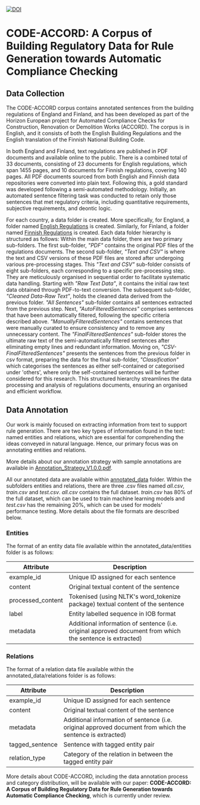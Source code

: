 [![DOI](https://zenodo.org/badge/DOI/10.5281/zenodo.10210022.svg)](https://doi.org/10.5281/zenodo.10210022)

# CODE-ACCORD: A Corpus of Building Regulatory Data for Rule Generation towards Automatic Compliance Checking

## Data Collection
The CODE-ACCORD corpus contains annotated sentences from the building regulations of England and Finland, and has been developed as part of the Horizon European project for Automated Compliance Checks for Construction, Renovation or Demolition Works (ACCORD). The corpus is in English, and it consists of both the English Building Regulations and the English translation of the Finnish National Building Code. 

In both England and Finland, text regulations are published in PDF documents and available online to the public. There is a combined total of 33 documents, consisting of 23 documents for English regulations, which span 1455 pages, and 10 documents for Finnish regulations, covering 140 pages. All PDF documents sourced from both English and Finnish data repositories were converted into plain text. Following this, a gold standard was developed following a semi-automated methodology. Initially, an automated sentence filtering task was conducted to retain only those sentences that met regulatory criteria, including quantitative requirements, subjective requirements, and deontic logic. 

For each country, a data folder is created. More specifically, for England, a folder named [English Regulations](https://github.com/Accord-Project/CODE-ACCORD/tree/main/English%20Regulations) is created. Similarly, for Finland, a folder named [Finnish Regulations](https://github.com/Accord-Project/CODE-ACCORD/tree/main/Finnish%20Regulations) is created. Each data folder hierarchy is structured as follows: Within the main data folder, there are two primary sub-folders. The first sub-folder, *_"PDF"_* contains the original PDF files of the regulations documents. The second sub-folder, *_"Text and CSV"_* is where the text and CSV versions of these PDF files are stored after undergoing various pre-processing stages. This *_"Text and CSV"_* sub-folder consists of eight sub-folders, each corresponding to a specific pre-processing step. They are meticulously organised in sequential order to facilitate systematic data handling. Starting with *_"Raw Text Data_"*, it contains the initial raw text data obtained through PDF-to-text conversion. The subsequent sub-folder, *_"Cleaned Data-Raw Text"_*, holds the cleaned data derived from the previous folder. *_"All Sentences_"* sub-folder contains all sentences extracted from the previous step. Next, *"_AutoFilteredSentences_"* comprises sentences that have been automatically filtered, following the specific criteria described above. *_"ManuallyFilteredSentences"_* contains sentences that were manually curated to ensure consistency and to remove any unnecessary content. The *_"FinalFilteredSentences"_* sub-folder stores the ultimate raw text of the semi-automatically filtered sentences after eliminating empty lines and redundant information. Moving on, *_"CSV-FinalFilteredSentences"_* presents the sentences from the previous folder in csv format, preparing the data for the final sub-folder, *_"Classification"_* which categorises the sentences as either self-contained or categorised under 'others', where only the self-contained sentences will be further considered for this research. This structured hierarchy streamlines the data processing and analysis of regulations documents, ensuring an organised and efficient workflow.

## Data Annotation
Our work is mainly focused on extracting information from text to support rule generation. 
There are two key types of information found in the text: named entities and relations, which are essential for 
comprehending the ideas conveyed in natural language. Hence, our primary focus was on annotating entities and relations.

More details about our annotation strategy with sample annotations are available in [Annotation_Strategy_V1.0.0.pdf](https://github.com/Accord-Project/CODE-ACCORD/blob/main/annotated_data/Annotation_Strategy_V1.0.0.pdf).

All our annotated data are available within [annotated_data](https://github.com/Accord-Project/CODE-ACCORD/tree/main/annotated_data) folder. Within the subfolders entities and relations, 
there are three .csv files named *all.csv*, *train.csv* and *test.csv*. *all.csv* contains the full dataset. 
*train.csv* has 80% of the full dataset, which can be used to train machine learning models and *test.csv* has the 
remaining 20\%, which can be used for models' performance testing. More details about the file formats are described below.

### Entities

The format of an entity data file available within the annotated_data/entities folder is as follows:

| Attribute         | Description                                                                    |
|-------------------|--------------------------------------------------------------------------------|
| example_id        | Unique ID assigned for each sentence                                           |
| content           | Original textual content of the sentence                                       |
| processed_content | Tokenised (using NLTK's word_tokenize package) textual content of the sentence |
| label             | Entity labelled sequence in IOB format                                       |
| metadata          | Additional information of sentence (i.e. original approved document from which the sentence is extracted)                                       |


### Relations

The format of a relation data file available within the annotated_data/relations folder is as follows:


| Attribute       | Description                                                                    |
|-----------------|--------------------------------------------------------------------------------|
| example_id      | Unique ID assigned for each sentence                                           |
| content         | Original textual content of the sentence                                       |
| metadata        | Additional information of sentence (i.e. original approved document from which the sentence is extracted) |
| tagged_sentence | Sentence with tagged entity pair                                       |
| relation_type   | Category of the relation in between the tagged entity pair                     |

More details about CODE-ACCORD, including the data annotation process and category distribution, will be available with our paper: **CODE-ACCORD: A Corpus of Building Regulatory Data for Rule Generation towards Automatic Compliance Checking**, which is currently under review. 
